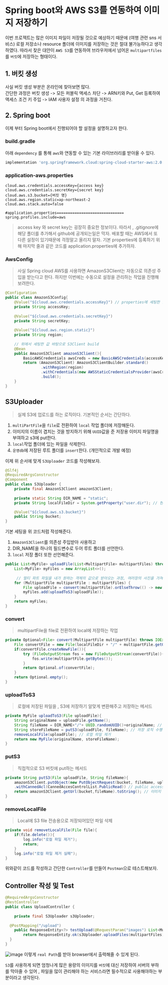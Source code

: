 # Spring boot와 AWS S3를 연동하여 이미지 저장하기
이번 프로젝트는 많은 이미지 파일이 저장될 것으로 예상하기 때문에 (여행 관련 sns 서비스) 로컬 저장소나 resource 폴더에 이미지를 저장하는 것은 절대 불가능하다고 생각하였다. 따라서 찾은 대안이 ```AWS S3```를 연동하여 브라우저에서 넘어온 ```multipartfiles```를 ```버킷```에 저장하는 형태이다.

## 1. 버킷 생성
사실 버킷 생성 부분은 온라인에 찾아보면 많다.  
간단한 과정은 버킷 생성 -> 모든 퍼블릭 액세스 차단 -> ARN키와 Put, Get 등록하여 액세스 조건 키 주입 -> IAM 사용자 설정 의 과정을 거친다.

## 2. Spring boot
이제 부터 Spring boot에서 진행되어야 할 설정을 설명하고자 한다.

### build.gradle
아래 ```dependency``` 를 통해 ```aws```와 연동할 수 있는 기본 라이브러리를 받아올 수 있다.
```groovy
implementation 'org.springframework.cloud:spring-cloud-starter-aws:2.0.1.RELEASE'
```

### application-aws.properties
```properties
cloud.aws.credentials.accessKey={access key}
cloud.aws.credentials.secretKey={secret key}
cloud.aws.s3.bucket={버킷 명}
cloud.aws.region.static=ap-northeast-2  
cloud.aws.stack.auto=false

#application.properties==============================
spring.profiles.include=aws
```

> access key 와 secret key는 굉장히 중요한 정보이다. 따라서 , .gitignore에 해당 폴더를 추가해서 github에 공개되는일은 막자. 배포할 때는 AWS에서 또 다른 설정이 있기때문에 걱정말고 올리지 말자. 기본 properties에 등록하기 위해 마지막 줄과 같은 코드를 application.properties에 추가하자.

### AwsConfig
> 사실 Spring cloud AWS를 사용하면 AmazonS3Client는 자동으로 의존성 주입을 받는다고 한다. 하지만 이번에는 수동으로 설정을 관리하는 작업을 진행해보려한다.

```java
@Configuration
public class AmazonS3Config{
	@Value("${cloud.aws.credentials.accessKey}") // properties에 세팅한 값 가져오기
	private String accessKey;
	
	@Value("${cloud.aws.credentials.secretKey}")
	private String secretKey;
	
	@Value("${cloud.aws.region.static}")
	private String region;
	
	// 위에서 세팅한 값 바탕으로 S3Client build
	@Bean
	public AmazonS3Client amazonS3Client(){
		BasicAWSCredentials awsCreds = new BasicAWSCredentials(accessKey, secretKey);  
		return (AmazonS3Client) AmazonS3ClientBuilder.standard()  
		        .withRegion(region)  
		        .withCredentials(new AWSStaticCredentialsProvider(awsCreds))  
		        .build();
	}
}
```

## S3Uploader

> 실제 S3에 업로드를 하는 로직이다. 기본적인 순서는 간단하다.

1. ```multiPartFile```을 ```file```로 전환하여 ```local``` 작업 폴더에 저장해둔다.
2. 이미지의 이름이 겹치는 것을 방지하기 위해 ```UUID```값을 준 저장용 이미지 파일명을 부여하고 s3에 put한다.
3. ```local```작업 폴더에 있는 파일을 삭제한다.
4. ```운영db```에 저장된 루트 폴더를 ```insert```한다. (개인적으로 개발 예정)

이제 위 순서에 맞게 ```S3Uploader``` 코드를 작성해보자.

```java
@Slf4j  
@RequiredArgsConstructor  
@Component  
public class S3Uploader {
	private final AmazonS3Client amazonS3Client;
	
	private static String DIR_NAME = "static";
	private String localFileDir = System.getProperty("user.dir"); // 현재 작업 폴더

	@Value("${cloud.aws.s3.bucket}")
	public String bucket;
}
```
기본 세팅을 위 코드처럼 작성해준다.
1. ```AmazonS3Client```를 의존성 주입받아 사용하고
2. DIR_NAME을 하나의 필드변수로 두어 루트 폴더를 선언한다.
3. ```local``` 저장 폴더 또한 선언해준다.

```java
public List<MyFile> uploadFile(List<MultipartFile> multipartFiles) throws IOException{
	List<MyFile> myFiles = new ArrayList<>();
	 
	 // 멀티 파트 파일을 내가 원하는 객체의 값으로 받아오는 과정, 여러장의 사진을 가져올예정이기 때문에 여러장을 처리해주는 로직을 작성한다. 
	for (MultipartFile multipartFile : multipartFiles) {
		File uploadFile = convert(multipartFile).orElseThrow(() -> new IllegalArgumentException("전환 실패"));
		myFiles.add(uploadToS3(uploadFile));
	}
	return myFiles;
}
```

### convert
> multipartFile을 file로 전환하여 local에 저장하는 작업
```java
private Optional<File> convert(MultipartFile multipartFile) throws IOException{
	File convertFile = new File(localFileDir + "/" + multipartFile.getOriginalFilename());  
	if(convertFile.createNewFile()){  
	    try (FileOutputStream fos = new FileOutputStream(convertFile)){  // byte코드로 전환
	        fos.write(multipartFile.getBytes());  
		}  
	    return Optional.of(convertFile);  
	}  
	return Optional.empty();
}
```

### uploadToS3
> 로컬에 저장된 파일을 , S3에 저장하기 알맞게 변환해주고 저장하는 메서드
```java
private MyFile uploadToS3(File uploadFile){
	String originalName = uploadFile.getName();  
	String fileName = DIR_NAME+"/"+ UUID.randomUUID()+originalName; // 저장을 위한 준비 
	String storeFileName = putS3(uploadFile, fileName); // 저장 로직 수행
	removeLocalFile(uploadFile); // 로컬 파일 제거
	return new MyFile(originalName, storeFileName);
}
```

### putS3
> 직접적으로 S3 버킷에 put하는 메서드
```java
private String putS3(File uploadFile, String fileName){
	amazonS3Client.putObject(new PutObjectRequest(bucket, fileName, uploadFile)
	.withCannedAcl(CannedAccesControlList.PublicRead)) // public access 접근 가능한 파일 생성
	return amazonS3Client.getUrl(bucket,fileName).toString(); // 이미지 요청 받을 수 있는 path
}
```

### removeLocalFile
> Local에  S3 file 전송용으로 저장되어있던 파일 삭제
```java
private void removetLocalFile(File file){
	if(file.delete()){
		log.info("로컬 파일 제거");
		return;
	}
	log.info("로컬 파일 제거 실패");
}
```

위와같이 코드를 작성하고 간단한 ```Controller```를 만들어 ```Postman```으로 테스트해보자.
## Controller 작성 및 Test
```java
@RequiredArgsConstructor  
@RestController  
public class UploadController {  
  
    private final S3Uploader s3Uploader;  
  
  @PostMapping("/upload")  
    public ResponseEntity<?> testUpload(@RequestParam("images") List<MultipartFile> multipartFiles) throws IOException{  
        return ResponseEntity.ok(s3Uploader.uploadFiles(multipartFiles).stream().map(file -> file.getStoreFileName()).collect(Collectors.toList()));  
  }  
}
```

![image](https://user-images.githubusercontent.com/87312401/140319904-c538ae03-e648-4bd2-9767-9d7215201d2f.png)
이렇게 ```real Path```를 받아 browser에서 출력해줄 수 있게 된다.

```S3```를 사용하게 되면 엄청나게 많은 용량의 이미지를 ```버킷```에 대신 저장하여 서버의 부하를 막아줄 수 있어 , 파일을 많이 관리해야 하는 서비스라면 필수적으로 사용해야하는 부분이라고 생각된다.
